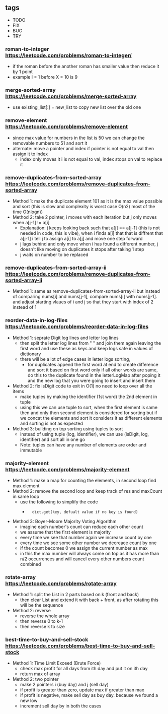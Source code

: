 ## tags
- TODO
- FIX
- BUG
- TRY

###  roman-to-integer <br/> https://leetcode.com/problems/roman-to-integer/
- if the roman before the another roman has smaller value then reduce it by 1 point  
- example I = 1 before X = 10 is 9

### merge-sorted-array <br/> https://leetcode.com/problems/merge-sorted-array
- use existing_list[:] = new_list to copy new list over the old one

### remove-element <br/> https://leetcode.com/problems/remove-element
- since max value for numbers in the list is 50 we can change the removable numbers to 51 and sort it
- alternate: move a pointer and index if pointer is not equal to val then assign it to index
    - index only moves it i is not equal to val, index stops on val to replace it

### remove-duplicates-from-sorted-array <br/> https://leetcode.com/problems/remove-duplicates-from-sorted-array
- Method 1: make the duplicate element 101 as it is the max value possible and sort (this is slow and complexity is worst case O(n2) most of the time O(nlogn))
- Method 2: take 2 pointer, i moves with each iteration but j only moves when a[j-1] != a[i]
    - Explanation: j keeps looking back such that a[j] == a[j-1] (this is not needed in code, this is vibe), when i finds a[i] that
    that is diffrent that a[j-1] i tell j to assign a[i] to a[j] and move one step forward
    - j lags behind and only move when i has found a different number, j doesn't like moving on duplicates it stops after taking 1 step
    - j waits on number to be replaced

### remove-duplicates-from-sorted-array-ii <br/> https://leetcode.com/problems/remove-duplicates-from-sorted-array-ii
- Method 1: same as remove-duplicates-from-sorted-array-ii but instead of comparing nums[i] and nums[j-1], compare nums[i] with nums[j-1]. and adjust starting vlaues of i and j so that they start with index of 2 instead of 1

### reorder-data-in-log-files <br/> https://leetcode.com/problems/reorder-data-in-log-files
- Method 1: seprate Digit log lines and letter log lines
    - then split the letter log lines from " " and join them again leaving the first word and use these as keys and keep logs safe in values of dictionary
    - there will be a lot of edge cases in letter logs sorting,
        - for duplicates append the first word at end to create difference and sort it based on first word only if all other words are same, do this to the duplicate found in the letterLogMap after poping it and the new log that you were going to insert and insert them 
- Method 2: fix isDigit code to exit in O(1) no need to loop over all the items
    - make tuples by making the identifier (1st word) the 2nd element in tuple
    - using this we can use tuple to sort, when the first element is same then and only then second element is considered for sorting but if we concat the elements and sort it considers it as different elements and sorting is not as expected
- Method 3: building on top sorting using tuples to sort
    - instead of using tuple (log, identifier), we can use (isDigit, log, identifier) and sort all in one go
    - Note: tuples can have any number of elements are order and immutable



### majority-element <br/> https://leetcode.com/problems/majority-element
- Method 1: make a map for counting the elements, in second loop find max element
- Method 2: remove the second loop and keep track of res and maxCount in same loop
    - use the following to simplify the code
        -       dict.get(key, defualt value if no key is found)
- Method 3: Boyer-Moore Majority Voting Algorithm
    - imagine each number's count can reduce each other count
    - we assume that the first element is majority
    - every time we see that number again we increase count by one
    - every time we see some other number we decreace count by one
    - if the count becomes 0 we assign the current number as max
    - in this the max number will always come on top as it has more than n/2 occurrences and will cancel every other numbers count combined

### rotate-array <br/> https://leetcode.com/problems/rotate-array
- Method 1: split the List in 2 parts based on k (front and back)
    - then clear List and extend it with back + front, as after rotating this will be the sequence
- Method 2: reverse
    - reverse the whole array
    - then reverse 0 to k-1
    - then reverse k to size

### best-time-to-buy-and-sell-stock <br/> https://leetcode.com/problems/best-time-to-buy-and-sell-stock
- Method 1: Time Limit Exceed (Brute Force)
    - check max profit for all days from ith day and put it on ith day
    - return max of array
- Method 2: two pointer
    - make 2 pointers i (buy day) and j (sell day)
    - if profit is greater than zero, update max if greater than max
    - if profit is negative, make sell day as buy day. because we found a new low 
    - increment sell day by in both the cases